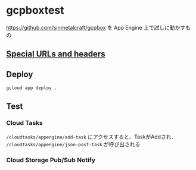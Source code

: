 # gcpboxtest

https://github.com/sinmetalcraft/gcpbox を App Engine 上で試しに動かすもの

## [Special URLs and headers](https://cloud.google.com/iap/docs/special-urls-and-headers-howto)

## Deploy

```
gcloud app deploy .
```

## Test

### Cloud Tasks

`/cloudtasks/appengine/add-task` にアクセスすると、TaskがAddされ、 `/cloudtasks/appengine/json-post-task` が呼び出される

### Cloud Storage Pub/Sub Notify